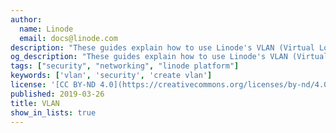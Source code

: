 ```yaml
---
author:
  name: Linode
  email: docs@linode.com
description: "These guides explain how to use Linode's VLAN (Virtual Local Area Networking) service to create private L2 networks in the cloud for your Linodes to use."
og_description: "These guides explain how to use Linode's VLAN (Virtual Local Area Networking) service to create private L2 networks in the cloud for your Linodes to use."
tags: ["security", "networking", "linode platform"]
keywords: ['vlan', 'security', 'create vlan']
license: '[CC BY-ND 4.0](https://creativecommons.org/licenses/by-nd/4.0)'
published: 2019-03-26
title: VLAN
show_in_lists: true
---
```

